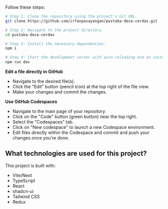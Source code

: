 Follow these steps:

```sh
# Step 1: Clone the repository using the project's Git URL.
git clone https://github.com/irfanpasayangan/pustaka-desa-cerdas.git

# Step 2: Navigate to the project directory.
cd pustaka-desa-cerdas

# Step 3: Install the necessary dependencies.
npm i

# Step 4: Start the development server with auto-reloading and an instant preview.
npm run dev
```

**Edit a file directly in GitHub**

- Navigate to the desired file(s).
- Click the "Edit" button (pencil icon) at the top right of the file view.
- Make your changes and commit the changes.

**Use GitHub Codespaces**

- Navigate to the main page of your repository.
- Click on the "Code" button (green button) near the top right.
- Select the "Codespaces" tab.
- Click on "New codespace" to launch a new Codespace environment.
- Edit files directly within the Codespace and commit and push your changes once you're done.

## What technologies are used for this project?

This project is built with:

- Vite/Next
- TypeScript
- React
- shadcn-ui
- Tailwind CSS
- Redux
